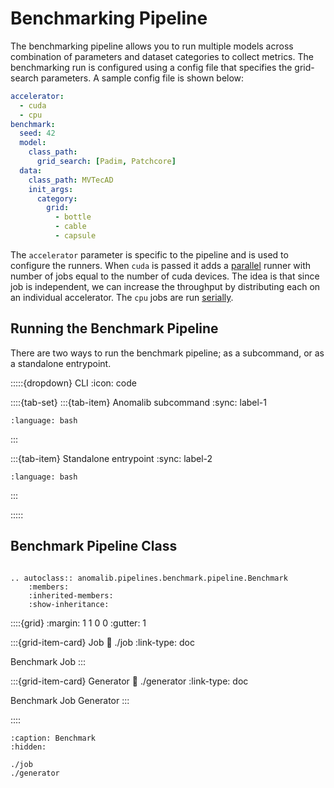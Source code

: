 # Benchmarking Pipeline

The benchmarking pipeline allows you to run multiple models across combination of parameters and dataset categories to collect metrics. The benchmarking run is configured using a config file that specifies the grid-search parameters. A sample config file is shown below:

```yaml
accelerator:
  - cuda
  - cpu
benchmark:
  seed: 42
  model:
    class_path:
      grid_search: [Padim, Patchcore]
  data:
    class_path: MVTecAD
    init_args:
      category:
        grid:
          - bottle
          - cable
          - capsule
```

The `accelerator` parameter is specific to the pipeline and is used to configure the runners. When `cuda` is passed it adds a [parallel](../runners/parallel.md) runner with number of jobs equal to the number of cuda devices. The idea is that since job is independent, we can increase the throughput by distributing each on an individual accelerator. The `cpu` jobs are run [serially](../runners/serial.md).

## Running the Benchmark Pipeline

There are two ways to run the benchmark pipeline; as a subcommand, or as a standalone entrypoint.

:::::{dropdown} CLI
:icon: code

::::{tab-set}
:::{tab-item} Anomalib subcommand
:sync: label-1

```{literalinclude} ../../../../../snippets/pipelines/benchmark/cli_anomalib.txt
:language: bash
```

:::

:::{tab-item} Standalone entrypoint
:sync: label-2

```{literalinclude} ../../../../../snippets/pipelines/benchmark/cli_tools.txt
:language: bash
```

:::

:::::

## Benchmark Pipeline Class

```{eval-rst}

.. autoclass:: anomalib.pipelines.benchmark.pipeline.Benchmark
    :members:
    :inherited-members:
    :show-inheritance:

```

::::{grid}
:margin: 1 1 0 0
:gutter: 1

:::{grid-item-card} Job
:link: ./job
:link-type: doc

Benchmark Job
:::

:::{grid-item-card} Generator
:link: ./generator
:link-type: doc

Benchmark Job Generator
:::

::::

```{toctree}
:caption: Benchmark
:hidden:

./job
./generator
```
